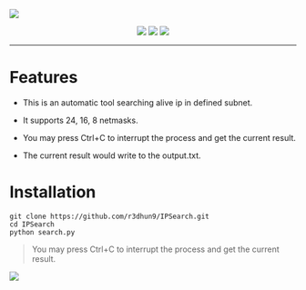![](https://i.imgur.com/J2bfQcR.png)

<div align="center">
<a href="https://www.facebook.com/philip.chen.581"><img src="https://img.shields.io/badge/author-Redhung-green"></a>
<img src="https://img.shields.io/pypi/pyversions/pip">
<a href="https://twitter.com/r3dhun9"><img src="https://img.shields.io/twitter/url?style=social&url=https%3A%2F%2Ftwitter.com%2Fr3dhun9"></a>
</div>

---

# Features
* This is an automatic tool searching alive ip in defined subnet.

* It supports 24, 16, 8 netmasks.

* You may press Ctrl+C to interrupt the process and get the current result.

* The current result would write to the output.txt.

# Installation
```git
git clone https://github.com/r3dhun9/IPSearch.git
cd IPSearch
python search.py
```

> You may press Ctrl+C to interrupt the process and get the current result.

![](https://i.imgur.com/BDK1zKr.png)
